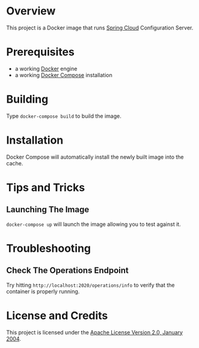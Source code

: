 # Overview
This project is a Docker image that runs [Spring Cloud](http://projects.spring.io/spring-cloud/) Configuration Server.

# Prerequisites
* a working [Docker](http://docker.io) engine
* a working [Docker Compose](http://docker.io) installation

# Building
Type `docker-compose build` to build the image.

# Installation
Docker Compose will automatically install the newly built image into the cache.

# Tips and Tricks

## Launching The Image

`docker-compose up` will launch the image allowing you to test against it. 

# Troubleshooting

## Check The Operations Endpoint
Try hitting `http://localhost:2020/operations/info` to verify that the container is properly running.

# License and Credits
This project is licensed under the [Apache License Version 2.0, January 2004](http://www.apache.org/licenses/).

